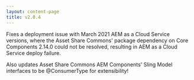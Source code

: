 ```yaml
---
layout: content-page
title: v2.0.4
---
```


Fixes a deployment issue with March 2021 AEM as a Cloud Service versions, where the Asset Share Commons' package dependency on Core Components 2.14.0 could not be resolved, resulting in AEM as a Cloud Service deploy failure.

Also updates Asset Share Commons AEM Components' Sling Model interfaces to be @ConsumerType for extensibility!
